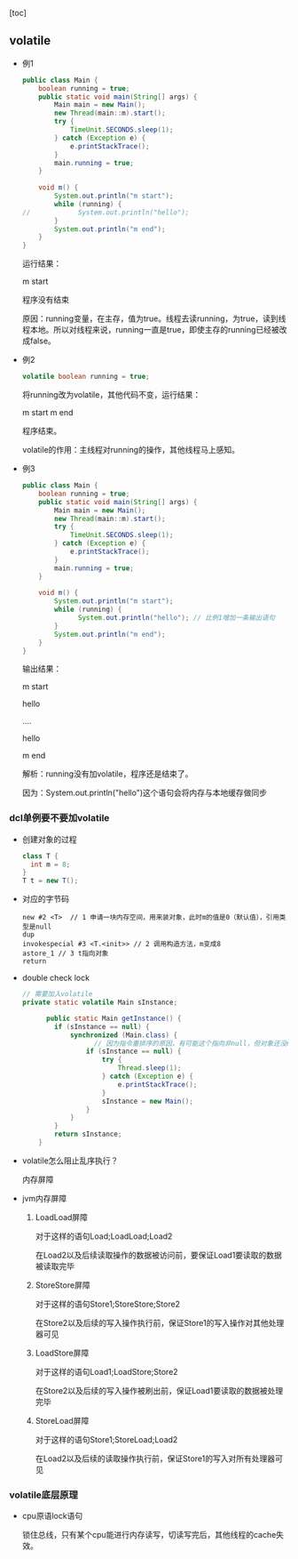 [toc]

## volatile

- 例1

  ```java
  public class Main {
      boolean running = true;
      public static void main(String[] args) {
          Main main = new Main();
          new Thread(main::m).start();
          try {
              TimeUnit.SECONDS.sleep(1);
          } catch (Exception e) {
              e.printStackTrace();
          }
          main.running = true;
      }
  	
      void m() {
          System.out.println("m start");
          while (running) {
  //            System.out.println("hello");
          }
          System.out.println("m end");
      }
  }
  ```

  运行结果：

  m start

  程序没有结束

  原因：running变量，在主存，值为true。线程去读running，为true，读到线程本地。所以对线程来说，running一直是true，即使主存的running已经被改成false。

- 例2

  ```java
  volatile boolean running = true;
  ```

  将running改为volatile，其他代码不变，运行结果：

  m start
  m end

  程序结束。

  volatile的作用：主线程对running的操作，其他线程马上感知。

- 例3

  ```java
  public class Main {
      boolean running = true;
      public static void main(String[] args) {
          Main main = new Main();
          new Thread(main::m).start();
          try {
              TimeUnit.SECONDS.sleep(1);
          } catch (Exception e) {
              e.printStackTrace();
          }
          main.running = true;
      }
  	
      void m() {
          System.out.println("m start");
          while (running) {
          		System.out.println("hello"); // 比例1增加一条输出语句
          }
          System.out.println("m end");
      }
  }
  ```

  输出结果：

  m start

  hello

  ....

  hello

  m end

  解析：running没有加volatile，程序还是结束了。

  因为：System.out.println("hello")这个语句会将内存与本地缓存做同步

### dcl单例要不要加volatile

- 创建对象的过程

  ```java
  class T {
  	int m = 8;
  }
  T t = new T();
  ```

- 对应的字节码

  ```
  new #2 <T>  // 1 申请一块内存空间，用来装对象，此时m的值是0（默认值），引用类型是null
  dup
  invokespecial #3 <T.<init>> // 2 调用构造方法，m变成8
  astore_1 // 3 t指向对象
  return 
  ```

- double check lock

  ```java
  // 需要加入volatile
  private static volatile Main sInstance;
  
  		public static Main getInstance() {
          if (sInstance == null) {
              synchronized (Main.class) {
                	// 因为指令重排序的原因，有可能这个指向非null，但对象还没new出
                  if (sInstance == null) {
                      try {
                          Thread.sleep(1);
                      } catch (Exception e) {
                          e.printStackTrace();
                      }
                      sInstance = new Main();
                  }
              }
          }
          return sInstance;
      }
  ```

- volatile怎么阻止乱序执行？

  内存屏障

- jvm内存屏障

  1. LoadLoad屏障

     对于这样的语句Load;LoadLoad;Load2

     在Load2以及后续读取操作的数据被访问前，要保证Load1要读取的数据被读取完毕

  2. StoreStore屏障

     对于这样的语句Store1;StoreStore;Store2

     在Store2以及后续的写入操作执行前，保证Store1的写入操作对其他处理器可见

  3. LoadStore屏障

     对于这样的语句Load1;LoadStore;Store2

     在Store2以及后续的写入操作被刷出前，保证Load1要读取的数据被处理完毕

  4. StoreLoad屏障

     对于这样的语句Store1;StoreLoad;Load2

     在Load2以及后续的读取操作执行前，保证Store1的写入对所有处理器可见

### volatile底层原理

- cpu原语lock语句

  锁住总线，只有某个cpu能进行内存读写，切读写完后，其他线程的cache失效。